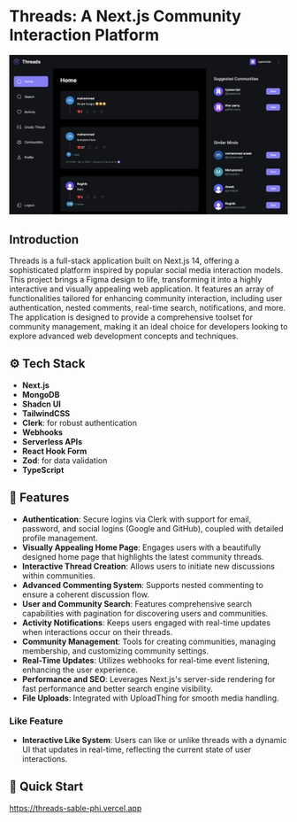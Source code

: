 # Threads: A Next.js Community Interaction Platform
<p align="center">
  <img src="./public/assets/introduction.png" alt="Threads Logo" />
</p>

## Introduction

Threads is a full-stack application built on Next.js 14, offering a sophisticated platform inspired by popular social media interaction models. This project brings a Figma design to life, transforming it into a highly interactive and visually appealing web application. It features an array of functionalities tailored for enhancing community interaction, including user authentication, nested comments, real-time search, notifications, and more. The application is designed to provide a comprehensive toolset for community management, making it an ideal choice for developers looking to explore advanced web development concepts and techniques.

## ⚙️ Tech Stack

- **Next.js**
- **MongoDB**
- **Shadcn UI**
- **TailwindCSS**
- **Clerk**: for robust authentication
- **Webhooks**
- **Serverless APIs**
- **React Hook Form**
- **Zod**: for data validation
- **TypeScript**

## 🔋 Features

- **Authentication**: Secure logins via Clerk with support for email, password, and social logins (Google and GitHub), coupled with detailed profile management.
- **Visually Appealing Home Page**: Engages users with a beautifully designed home page that highlights the latest community threads.
- **Interactive Thread Creation**: Allows users to initiate new discussions within communities.
- **Advanced Commenting System**: Supports nested commenting to ensure a coherent discussion flow.
- **User and Community Search**: Features comprehensive search capabilities with pagination for discovering users and communities.
- **Activity Notifications**: Keeps users engaged with real-time updates when interactions occur on their threads.
- **Community Management**: Tools for creating communities, managing membership, and customizing community settings.
- **Real-Time Updates**: Utilizes webhooks for real-time event listening, enhancing the user experience.
- **Performance and SEO**: Leverages Next.js's server-side rendering for fast performance and better search engine visibility.
- **File Uploads**: Integrated with UploadThing for smooth media handling.

### Like Feature
- **Interactive Like System**: Users can like or unlike threads with a dynamic UI that updates in real-time, reflecting the current state of user interactions.

## 🤸 Quick Start
https://threads-sable-phi.vercel.app

